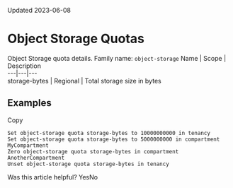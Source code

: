 Updated 2023-06-08
# Object Storage Quotas
Object Storage quota details.
Family name: `object-storage`
Name |  Scope |  Description  
---|---|---  
storage-bytes | Regional | Total storage size in bytes  
## Examples
Copy
```
Set object-storage quota storage-bytes to 10000000000 in tenancy
Set object-storage quota storage-bytes to 5000000000 in compartment MyCompartment
Zero object-storage quota storage-bytes in compartment AnotherCompartment
Unset object-storage quota storage-bytes in tenancy
```

Was this article helpful?
YesNo

